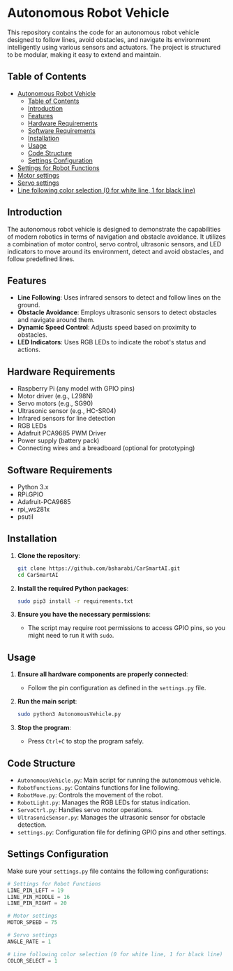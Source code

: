 # Autonomous Robot Vehicle

This repository contains the code for an autonomous robot vehicle designed to follow lines, avoid obstacles, and navigate its environment intelligently using various sensors and actuators. The project is structured to be modular, making it easy to extend and maintain.

## Table of Contents
- [Autonomous Robot Vehicle](#autonomous-robot-vehicle)
  - [Table of Contents](#table-of-contents)
  - [Introduction](#introduction)
  - [Features](#features)
  - [Hardware Requirements](#hardware-requirements)
  - [Software Requirements](#software-requirements)
  - [Installation](#installation)
  - [Usage](#usage)
  - [Code Structure](#code-structure)
  - [Settings Configuration](#settings-configuration)
- [Settings for Robot Functions](#settings-for-robot-functions)
- [Motor settings](#motor-settings)
- [Servo settings](#servo-settings)
- [Line following color selection (0 for white line, 1 for black line)](#line-following-color-selection-0-for-white-line-1-for-black-line)

## Introduction
The autonomous robot vehicle is designed to demonstrate the capabilities of modern robotics in terms of navigation and obstacle avoidance. It utilizes a combination of motor control, servo control, ultrasonic sensors, and LED indicators to move around its environment, detect and avoid obstacles, and follow predefined lines.

## Features
- **Line Following**: Uses infrared sensors to detect and follow lines on the ground.
- **Obstacle Avoidance**: Employs ultrasonic sensors to detect obstacles and navigate around them.
- **Dynamic Speed Control**: Adjusts speed based on proximity to obstacles.
- **LED Indicators**: Uses RGB LEDs to indicate the robot's status and actions.

## Hardware Requirements
- Raspberry Pi (any model with GPIO pins)
- Motor driver (e.g., L298N)
- Servo motors (e.g., SG90)
- Ultrasonic sensor (e.g., HC-SR04)
- Infrared sensors for line detection
- RGB LEDs
- Adafruit PCA9685 PWM Driver
- Power supply (battery pack)
- Connecting wires and a breadboard (optional for prototyping)

## Software Requirements
- Python 3.x
- RPi.GPIO
- Adafruit-PCA9685
- rpi_ws281x
- psutil

## Installation
1. **Clone the repository**:
    ```bash
    git clone https://github.com/bsharabi/CarSmartAI.git
    cd CarSmartAI
    ```

2. **Install the required Python packages**:
    ```bash
    sudo pip3 install -r requirements.txt
    ```

3. **Ensure you have the necessary permissions**:
    - The script may require root permissions to access GPIO pins, so you might need to run it with `sudo`.

## Usage
1. **Ensure all hardware components are properly connected**:
    - Follow the pin configuration as defined in the `settings.py` file.

2. **Run the main script**:
    ```bash
    sudo python3 AutonomousVehicle.py
    ```

3. **Stop the program**:
    - Press `Ctrl+C` to stop the program safely.

## Code Structure
- `AutonomousVehicle.py`: Main script for running the autonomous vehicle.
- `RobotFunctions.py`: Contains functions for line following.
- `RobotMove.py`: Controls the movement of the robot.
- `RobotLight.py`: Manages the RGB LEDs for status indication.
- `ServoCtrl.py`: Handles servo motor operations.
- `UltrasonicSensor.py`: Manages the ultrasonic sensor for obstacle detection.
- `settings.py`: Configuration file for defining GPIO pins and other settings.

## Settings Configuration
Make sure your `settings.py` file contains the following configurations:
```python
# Settings for Robot Functions
LINE_PIN_LEFT = 19
LINE_PIN_MIDDLE = 16
LINE_PIN_RIGHT = 20

# Motor settings
MOTOR_SPEED = 75

# Servo settings
ANGLE_RATE = 1

# Line following color selection (0 for white line, 1 for black line)
COLOR_SELECT = 1